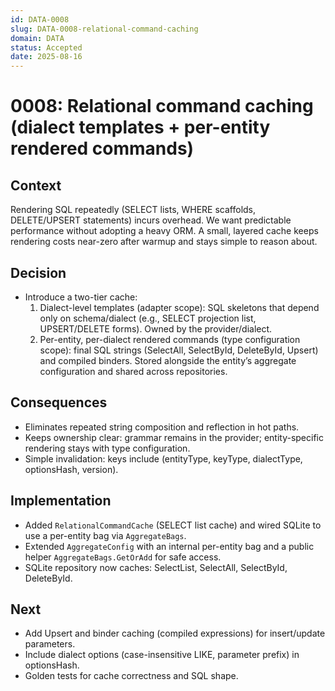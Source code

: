```yaml
---
id: DATA-0008
slug: DATA-0008-relational-command-caching
domain: DATA
status: Accepted
date: 2025-08-16
---
```


# 0008: Relational command caching (dialect templates + per-entity rendered commands)
 

## Context
Rendering SQL repeatedly (SELECT lists, WHERE scaffolds, DELETE/UPSERT statements) incurs overhead. We want predictable performance without adopting a heavy ORM. A small, layered cache keeps rendering costs near-zero after warmup and stays simple to reason about.

## Decision
- Introduce a two-tier cache:
  1. Dialect-level templates (adapter scope): SQL skeletons that depend only on schema/dialect (e.g., SELECT projection list, UPSERT/DELETE forms). Owned by the provider/dialect.
  2. Per-entity, per-dialect rendered commands (type configuration scope): final SQL strings (SelectAll, SelectById, DeleteById, Upsert) and compiled binders. Stored alongside the entity’s aggregate configuration and shared across repositories.

## Consequences
- Eliminates repeated string composition and reflection in hot paths.
- Keeps ownership clear: grammar remains in the provider; entity-specific rendering stays with type configuration.
- Simple invalidation: keys include (entityType, keyType, dialectType, optionsHash, version).

## Implementation
- Added `RelationalCommandCache` (SELECT list cache) and wired SQLite to use a per-entity bag via `AggregateBags`.
- Extended `AggregateConfig` with an internal per-entity bag and a public helper `AggregateBags.GetOrAdd` for safe access.
- SQLite repository now caches: SelectList, SelectAll, SelectById, DeleteById.

## Next
- Add Upsert and binder caching (compiled expressions) for insert/update parameters.
- Include dialect options (case-insensitive LIKE, parameter prefix) in optionsHash.
- Golden tests for cache correctness and SQL shape.
